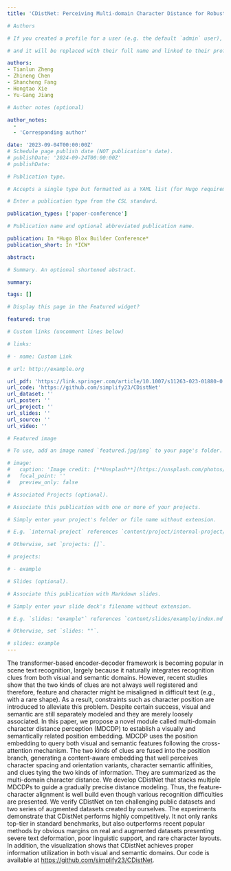 ```yaml
---
title: 'CDistNet: Perceiving Multi-domain Character Distance for Robust Text Recognition'

# Authors

# If you created a profile for a user (e.g. the default `admin` user), write the username (folder name) here

# and it will be replaced with their full name and linked to their profile.

authors:
- Tianlun Zheng
- Zhineng Chen
- Shancheng Fang
- Hongtao Xie
- Yu-Gang Jiang

# Author notes (optional)

author_notes:
  - 
  - 'Corresponding author'

date: '2023-09-04T00:00:00Z'
# Schedule page publish date (NOT publication's date).
# publishDate: '2024-09-24T00:00:00Z'
# publishDate: 

# Publication type.

# Accepts a single type but formatted as a YAML list (for Hugo requirements).

# Enter a publication type from the CSL standard.

publication_types: ['paper-conference']

# Publication name and optional abbreviated publication name.

publication: In *Hugo Blox Builder Conference*
publication_short: In *ICW*

abstract: 

# Summary. An optional shortened abstract.

summary: 

tags: []

# Display this page in the Featured widget?

featured: true

# Custom links (uncomment lines below)

# links:

# - name: Custom Link

# url: http://example.org

url_pdf: 'https://link.springer.com/article/10.1007/s11263-023-01880-0'
url_code: 'https://github.com/simplify23/CDistNet'
url_dataset: ''
url_poster: ''
url_project: ''
url_slides: ''
url_source: ''
url_video: ''

# Featured image

# To use, add an image named `featured.jpg/png` to your page's folder.

# image:
#   caption: 'Image credit: [**Unsplash**](https://unsplash.com/photos/pLCdAaMFLTE)'
#   focal_point: ''
#   preview_only: false

# Associated Projects (optional).

# Associate this publication with one or more of your projects.

# Simply enter your project's folder or file name without extension.

# E.g. `internal-project` references `content/project/internal-project/index.md`.

# Otherwise, set `projects: []`.

# projects:

# - example

# Slides (optional).

# Associate this publication with Markdown slides.

# Simply enter your slide deck's filename without extension.

# E.g. `slides: "example"` references `content/slides/example/index.md`.

# Otherwise, set `slides: ""`.

# slides: example
---
```

The transformer-based encoder-decoder framework is becoming popular in scene text recognition, largely because it naturally integrates recognition clues from both visual and semantic domains. However, recent studies show that the two kinds of clues are not always well registered and therefore, feature and character might be misaligned in difficult text (e.g., with a rare shape). As a result, constraints such as character position are introduced to alleviate this problem. Despite certain success, visual and semantic are still separately modeled and they are merely loosely associated. In this paper, we propose a novel module called multi-domain character distance perception (MDCDP) to establish a visually and semantically related position embedding. MDCDP uses the position embedding to query both visual and semantic features following the cross-attention mechanism. The two kinds of clues are fused into the position branch, generating a content-aware embedding that well perceives character spacing and orientation variants, character semantic affinities, and clues tying the two kinds of information. They are summarized as the multi-domain character distance. We develop CDistNet that stacks multiple MDCDPs to guide a gradually precise distance modeling. Thus, the feature-character alignment is well build even though various recognition difficulties are presented. We verify CDistNet on ten challenging public datasets and two series of augmented datasets created by ourselves. The experiments demonstrate that CDistNet performs highly competitively. It not only ranks top-tier in standard benchmarks, but also outperforms recent popular methods by obvious margins on real and augmented datasets presenting severe text deformation, poor linguistic support, and rare character layouts. In addition, the visualization shows that CDistNet achieves proper information utilization in both visual and semantic domains. Our code is available at https://github.com/simplify23/CDistNet.